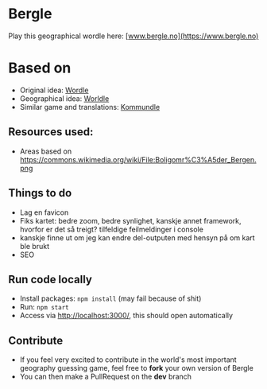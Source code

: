 # Bergle

Play this geographical wordle here: [www.bergle.no](https://www.bergle.no)

# Based on
* Original idea: [Wordle](https://www.nytimes.com/games/wordle/index.html)
* Geographical idea: [Worldle](https://worldle.teuteuf.fr/)
* Similar game and translations: [Kommundle](https://kommundle.no/)

## Resources used:
- Areas based on https://commons.wikimedia.org/wiki/File:Boligomr%C3%A5der_Bergen.png

## Things to do
* Lag en favicon
* Fiks kartet: bedre zoom, bedre synlighet, kanskje annet framework, hvorfor er det så treigt? tilfeldige feilmeldinger i console
* kanskje finne ut om jeg kan endre del-outputen med hensyn på om kart ble brukt
* SEO

## Run code locally
* Install packages: `npm install` (may fail because of shit)
* Run: `npm start`
* Access via [http://localhost:3000/](http://localhost:3000/), this should open automatically

## Contribute
* If you feel very excited to contribute in the world's most important geography guessing game, feel free to **fork** your own version of Bergle
* You can then make a PullRequest on the **dev** branch